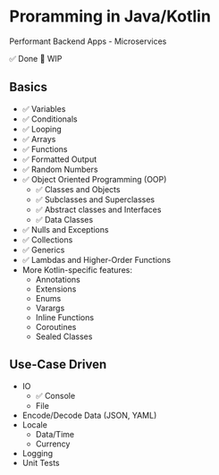 # Proramming in Java/Kotlin

Performant Backend Apps - Microservices

✅ Done
🚧 WIP

## Basics 
- ✅ Variables
- ✅ Conditionals
- ✅ Looping
- ✅ Arrays
- ✅ Functions
- ✅ Formatted Output
- ✅ Random Numbers 
- ✅ Object Oriented Programming (OOP)
  + ✅ Classes and Objects
  + ✅ Subclasses and Superclasses
  + ✅ Abstract classes and Interfaces
  + ✅ Data Classes
- ✅ Nulls and Exceptions
- ✅ Collections
- ✅ Generics
- ✅ Lambdas and Higher-Order Functions
- More Kotlin-specific features:
  - Annotations
  - Extensions
  - Enums
  - Varargs
  - Inline Functions
  - Coroutines
  - Sealed Classes

## Use-Case Driven
- IO
  + ✅ Console
  + File
- Encode/Decode Data (JSON, YAML)
- Locale
  + Data/Time
  + Currency
- Logging
- Unit Tests
